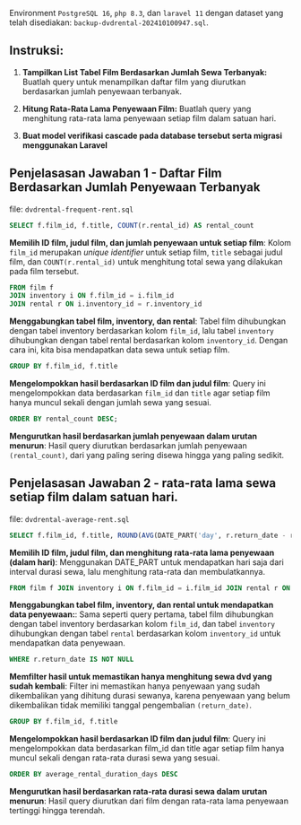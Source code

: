 Environment `PostgreSQL 16`, `php 8.3`, dan `laravel 11` dengan dataset yang telah disediakan: `backup-dvdrental-202410100947.sql`.

## Instruksi:
1. **Tampilkan List Tabel Film Berdasarkan Jumlah Sewa Terbanyak:**
   Buatlah query untuk menampilkan daftar film yang diurutkan berdasarkan jumlah penyewaan terbanyak.

2. **Hitung Rata-Rata Lama Penyewaan Film:**
   Buatlah query yang menghitung rata-rata lama penyewaan setiap film dalam satuan hari.

3. **Buat model verifikasi cascade pada database tersebut serta migrasi menggunakan Laravel**

## Penjelasasan Jawaban 1 - Daftar Film Berdasarkan Jumlah Penyewaan Terbanyak

file: `dvdrental-frequent-rent.sql`

```sql
SELECT f.film_id, f.title, COUNT(r.rental_id) AS rental_count
```

**Memilih ID film, judul film, dan jumlah penyewaan untuk setiap film**: Kolom `film_id` merupakan _unique identifier_ untuk setiap film, `title` sebagai judul film, dan `COUNT(r.rental_id)` untuk menghitung total sewa yang dilakukan pada film tersebut.

```sql
FROM film f
JOIN inventory i ON f.film_id = i.film_id
JOIN rental r ON i.inventory_id = r.inventory_id
```

**Menggabungkan tabel film, inventory, dan rental**: Tabel film dihubungkan dengan tabel inventory berdasarkan kolom `film_id`, lalu tabel `inventory` dihubungkan dengan tabel rental berdasarkan kolom `inventory_id`. Dengan cara ini, kita bisa mendapatkan data sewa untuk setiap film.

```sql
GROUP BY f.film_id, f.title
```

**Mengelompokkan hasil berdasarkan ID film dan judul film**: Query ini mengelompokkan data berdasarkan `film_id` dan `title` agar setiap film hanya muncul sekali dengan jumlah sewa yang sesuai.

```sql
ORDER BY rental_count DESC;
```

**Mengurutkan hasil berdasarkan jumlah penyewaan dalam urutan menurun**: Hasil query diurutkan berdasarkan jumlah penyewaan `(rental_count)`, dari yang paling sering disewa hingga yang paling sedikit.

## Penjelasasan Jawaban 2 - rata-rata lama sewa setiap film dalam satuan hari.

file: `dvdrental-average-rent.sql`

```sql
SELECT f.film_id, f.title, ROUND(AVG(DATE_PART('day', r.return_date - r.rental_date))) AS average_rental_duration_days
```

**Memilih ID film, judul film, dan menghitung rata-rata lama penyewaan (dalam hari)**: Menggunakan DATE_PART untuk mendapatkan hari saja dari interval durasi sewa, lalu menghitung rata-rata dan membulatkannya.

```sql
FROM film f JOIN inventory i ON f.film_id = i.film_id JOIN rental r ON i.inventory_id = r.inventory_id
```

**Menggabungkan tabel film, inventory, dan rental untuk mendapatkan data penyewaan:**: Sama seperti query pertama, tabel film dihubungkan dengan tabel inventory berdasarkan kolom `film_id`, dan tabel `inventory` dihubungkan dengan tabel `rental` berdasarkan kolom `inventory_id` untuk mendapatkan data penyewaan.

```sql
WHERE r.return_date IS NOT NULL
```

**Memfilter hasil untuk memastikan hanya menghitung sewa dvd yang sudah kembali**: Filter ini memastikan hanya penyewaan yang sudah dikembalikan yang dihitung durasi sewanya, karena penyewaan yang belum dikembalikan tidak memiliki tanggal pengembalian `(return_date)`.

```sql
GROUP BY f.film_id, f.title
```

**Mengelompokkan hasil berdasarkan ID film dan judul film**: Query ini mengelompokkan data berdasarkan film_id dan title agar setiap film hanya muncul sekali dengan rata-rata durasi sewa yang sesuai.

```sql
ORDER BY average_rental_duration_days DESC
```

**Mengurutkan hasil berdasarkan rata-rata durasi sewa dalam urutan menurun**: Hasil query diurutkan dari film dengan rata-rata lama penyewaan tertinggi hingga terendah.
